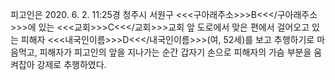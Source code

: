 피고인은 2020. 6. 2. 11:25경 청주시 서원구 <<<구아래주소>>>B<<</구아래주소>>>에 있는 <<<교회>>>C<<</교회>>>교회 앞 도로에서 맞은 편에서 걸어오고 있는 피해자 <<<내국인이름>>>D<<</내국인이름>>>(여, 52세)를 보고 추행하기로 마음먹고, 피해자가 피고인의 앞을 지나가는 순간 갑자기 손으로 피해자의 가슴 부분을 움켜잡아 강제로 추행하였다.